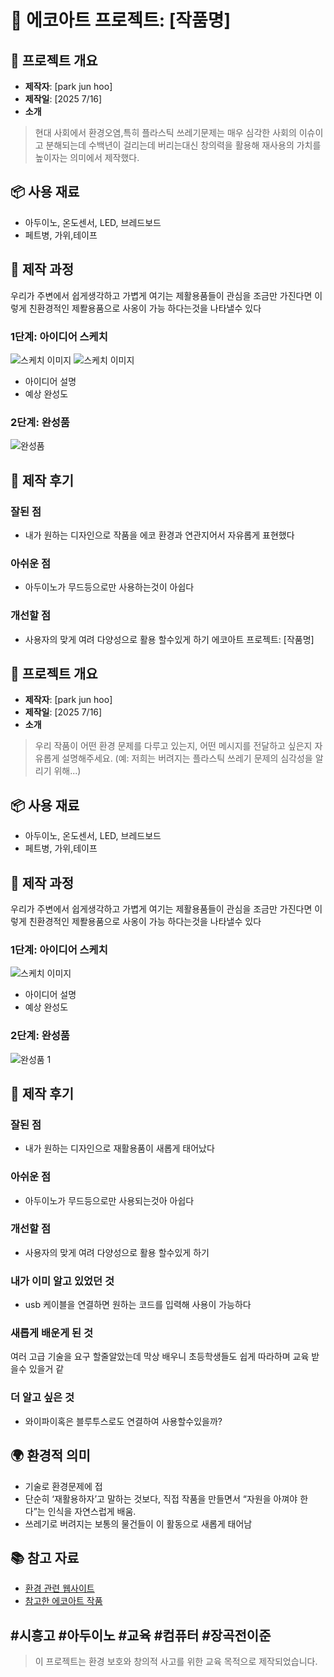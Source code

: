 # 🌱 에코아트 프로젝트: [작품명]

## 📖 프로젝트 개요
- **제작자**: [park jun hoo]
- **제작일**: [2025 7/16]
- **소개**
> 현대 사회에서 환경오염,특히 플라스틱 쓰레기문제는 매우 심각한 사회의 이슈이고 분해되는데 수백년이 걸리는데 버리는대신 창의력을 활용해 재사용의 가치를 높이자는 의미에서 제작했다.

## 📦 사용 재료
- 아두이노, 온도센서, LED, 브레드보드
- 페트병, 가위,테이프 

## 🔧 제작 과정
우리가 주변에서 쉽게생각하고 가볍게 여기는 제활용품들이 관심을 조금만 가진다면 이렇게 친환경적인 제퐐용품으로 사옹이 가능 하다는것을 나타낼수 있다 
### 1단계: 아이디어 스케치
![스케치 이미지](스캐치.png)
![스케치 이미지](스캐치2.png)
- 아이디어 설명
- 예상 완성도

### 2단계: 완성품
![완성품](IMG_3149.JPG)

## 💭 제작 후기
### 잘된 점
-  내가 원하는 디자인으로 작품을 에코 환경과 연관지어서 자유롭게 표현했다

### 아쉬운 점
- 아두이노가 무드등으로만 사용하는것이 아쉽다 

### 개선할 점
- 사용자의 맞게 여려 다양성으로 활용 할수있게 하기 에코아트 프로젝트: [작품명]

## 📖 프로젝트 개요
- **제작자**: [park jun hoo]
- **제작일**: [2025 7/16]
- **소개**
> 우리 작품이 어떤 환경 문제를 다루고 있는지, 어떤 메시지를 전달하고 싶은지 자유롭게 설명해주세요.
> (예: 저희는 버려지는 플라스틱 쓰레기 문제의 심각성을 알리기 위해...)

## 📦 사용 재료
- 아두이노, 온도센서, LED, 브레드보드
- 페트병, 가위,테이프 

## 🔧 제작 과정
우리가 주변에서 쉽게생각하고 가볍게 여기는 제활용품들이 관심을 조금만 가진다면 이렇게 친환경적인 제퐐용품으로 사옹이 가능 하다는것을 나타낼수 있다 
### 1단계: 아이디어 스케치
![스케치 이미지](sketch.jpg)
- 아이디어 설명
- 예상 완성도

### 2단계: 완성품
![완성품 1](IMG_3149.jpg)

## 💭 제작 후기
### 잘된 점
- 내가 원하는 디자인으로 재활용품이 새롭게 태어났다

### 아쉬운 점
- 아두이노가 무드등으로만 사용되는것아 아쉽다

### 개선할 점
- 사용자의 맞게 여려 다양성으로 활용 할수있게 하기

### 내가 이미 알고 있었던 것
- usb 케이블을 연결하면 원하는 코드를 입력해 사용이 가능하다 

### 새롭게 배운게 된 것
여러 고급 기술을 요구 할줄알았는데 막상 배우니 초등학생들도 쉽게 따라하며 교육 받을수 있을거 같

### 더 알고 싶은 것
- 와이파이혹은 블루투스로도 연결하여 사용할수있을까?

## 🌍 환경적 의미
-  기술로 환경문제에 접
- 단순히 ‘재활용하자’고 말하는 것보다, 직접 작품을 만들면서 “자원을 아껴야 한다”는 인식을 자연스럽게 배움.
- 쓰레기로 버려지는 보통의 물건들이 이 활동으로 새롭게 태어남

## 📚 참고 자료
- [환경 관련 웹사이트](링크)
- [참고한 에코아트 작품](링크)



#시흥고 #아두이노 #교육 #컴퓨터 #장곡전이준
---

> 이 프로젝트는 환경 보호와 창의적 사고를 위한 교육 목적으로 제작되었습니다.
